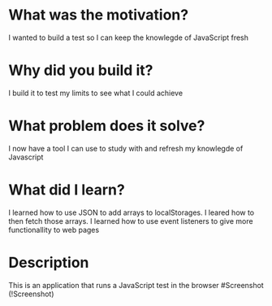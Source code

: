 # What was the motivation?
I wanted to build a test so I can keep the knowlegde of JavaScript fresh
# Why did you build it?
I build it to test my limits to see what I could achieve
# What problem does it solve?
I now have a tool I can use to study with and refresh my knowlegde of Javascript
# What did I learn?
I learned how to use JSON to add arrays to localStorages. I leared how to then fetch those arrays. I learned how to use event listeners to give more functionallity to web pages
# Description
This is an application that runs a JavaScript test in the browser
#Screenshot
(!Screenshot)
